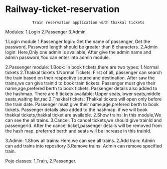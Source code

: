# Railway-ticket-reservation

				Train reservation application with thakkal tickets

Modules:
	1.Login
	2.Passenger 
	3.Admin

1.Login module
   1.Passenger login:
	     Get the name of passenger,
	     Get the password,
	     Password length should be greater than 8 characters.
   2.Admin login:
	     Here,Only one admin is available,
	     After give the admin name and admin password,You can enter into admin module.

2.Passenger module:
   1.Book:
	    In book tickets,there are two types:
	       1.Normal tickets 2.Thakkal tickets
	    1.Normal Tickets:
	       First of all, passenger can search the train based on their  respective source and destination.
	       After saw the trains,we can give trainId  to book train tickets.
	       Passenger must give their name,age,prefered berth to book tickets.
	       Passenger details also added to the hashmap.
	       There  are 5 tickets available:
		         Upper seats,lower seats,middle seats,waiting list,rac
	   2.Thakkal tickets:
	       Thakkal tickets will open only before the train date.
	       Passenger must give their name,age,prefered berth to book tickets.
	       Passenger details also added to the hashmap.
	       if we will book thakkal tickets,thakkal ticket are available.
   2.Show trains:
	      In this module,We can see the all trains.
   3.Cancel:
	       To cancel tickets,we should give trainId and passengerId.
	       After the cancel ticket,passenger details will be removed from the hash map.
	       preferred berth and seats will be increase in this trainId.
	    
3.Admin:
   1.Show all trains:
    	 Here,we can see all trains.
   2.Add train:
	     Admin can add trains into  repository
   3.Remove trains:
	     Admin can remove specified train.
	 
Pojo classes:
   1.Train,
   2.Passenger.
